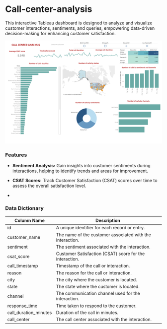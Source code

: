 # Call-center-analysis

This interactive Tableau dashboard is designed to analyze and visualize customer interactions, sentiments, and queries, empowering data-driven decision-making for enhancing customer satisfaction.

![Dashboard](dashboard.png)

### Features

- **Sentiment Analysis:** Gain insights into customer sentiments during interactions, helping to identify trends and areas for improvement.

- **CSAT Scores:** Track Customer Satisfaction (CSAT) scores over time to assess the overall satisfaction level.
- 
### Data Dictionary

| Column Name            | Description                                               |
|------------------------|-----------------------------------------------------------|
| id                     | A unique identifier for each record or entry.             |
| customer_name          | The name of the customer associated with the interaction. |
| sentiment              | The sentiment associated with the interaction.            |
| csat_score             | Customer Satisfaction (CSAT) score for the interaction.   |
| call_timestamp         | Timestamp of the call or interaction.                     |
| reason                 | The reason for the call or interaction.                   |
| city                   | The city where the customer is located.                   |
| state                  | The state where the customer is located.                  |
| channel                | The communication channel used for the interaction.       |
| response_time          | Time taken to respond to the customer.                    |
| call_duration_minutes  | Duration of the call in minutes.                          |
| call_center            | The call center associated with the interaction.          |
